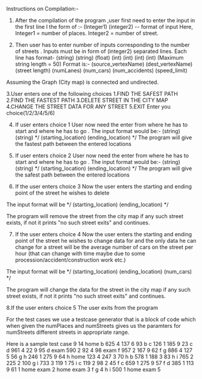 Instructions on Compilation:-
 
1. After the compilation of the program ,user first need to enter the input in the first line I  the form of :-
(Integer1) (integer2)  -- format of input
Here, Integer1 = number of places.
     	Integer2 = number of street.

         
2. Then user has to enter number of inputs corresponding to the number of streets .
Inputs must be in form of (integer2) separated lines.
Each line has format-
(string) (string) (float) (int) (int) (int) (int)
(Maximum string length = 50)
Format is:- (source_vertexName)  (dest_vertexName) (street length) (numLanes)  (num_cars)  (num_accidents)  (speed_limit)


Assuming the Graph (City map) is connected and undirected.


3.User enters one of the following choices
   1.FIND THE SAFEST PATH
   2.FIND THE FASTEST PATH
   3.DELETE STREET IN THE CITY MAP
   4.CHANGE THE STREET DATA FOR ANY STREET
   5.EXIT
   Enter you choice(1/2/3/4/5/6)

4. If user enters choice 1 
User now need the enter from where he has to start and where he has to go .
The input format would be:-
(string) (string)
*/
(starting_location) (ending_location)
*/
 The program will give the fastest path between the entered locations

5. If user enters choice 2 
User now need the enter from where he has to start and where he has to go .
The input format would be:-
(string) (string)
*/
(starting_location) (ending_location)
*/
 The program will give the safest path between the entered locations

6. If the user enters choice 3
Now the user enters the starting and ending point of the street he wishes to delete

The input format will be
*/
(starting_location) (ending_location)
*/

The program will remove the street from the city map if any such street exists, if not it prints "no such street exits"
and continues.

7. If the user enters choice 4
Now the user enters the starting and ending point of the street he wishes to change data for and the only data he can change
for a street will be the average number of cars on the street per hour (that can change with time maybe due to some procession/accident/construction work etc.)

The input format will be
*/
(starting_location) (ending_location) (num_cars)
*/

The program will change the data for the street in the city map if any such street exists, if not it prints "no such street exits" and continues.

8.If the user enters choice 5
The user exits from the program


For the test cases we use a testcase generator that is a block of code which when given the numPlaces and numStreets gives us
the paramters for numStreets different streets in appropriate range.


Here is a sample test case 
9 14
home b 625 4 137 6 93
b c 126 1 185 9 23
c d 961 4 22 9 95
d exam 590 2 92 4 98
exam f 957 2 167 9 62
f g 886 4 127 5 56
g h 246 1 275 9 64
h home 123 4 247 3 70
h b 578 1 188 3 83
h i 765 2 225 2 100
g i 733 3 119 1 75
i c 119 2 98 2 45
f c 659 1 275 9 57
f d 385 1 113 9 61
1
home exam
2
home exam
3
f g
4
h i 500
1
home exam
5


